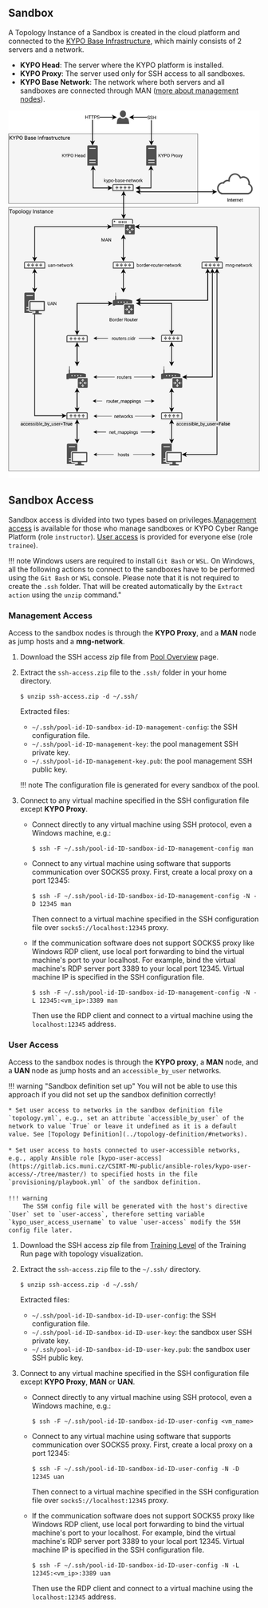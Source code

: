 ## Sandbox

A Topology Instance of a Sandbox is created in the cloud platform and connected to the [KYPO Base Infrastructure](../../../installation-guide/base-infrastructure/), which mainly consists of 2 servers and a network.

* **KYPO Head**: The server where the KYPO platform is installed.
* **KYPO Proxy**: The server used only for SSH access to all sandboxes.
* **KYPO Base Network**: The network where both servers and all sandboxes are connected through MAN ([more about management nodes](../topology-instance/#topology-instance-management)).

![topology-instance-blank](../../img/user-guide-advanced/sandboxes/topology-instance-blank.png)

## Sandbox Access

Sandbox access is divided into two types based on privileges.[Management access](#management-access) is available for those who manage sandboxes or KYPO Cyber Range Platform (role `instructor`). [User access](#user-access) is provided for everyone else (role `trainee`).

!!! note
    Windows users are required to install `Git Bash` or `WSL`. On Windows, all the following actions to connect to the sandboxes have to be performed using the `Git Bash` or `WSL` console. Please note that it is not required to create the `.ssh` folder. That will be created automatically by the `Extract action` using the `unzip` command."

### Management Access

Access to the sandbox nodes is through the **KYPO Proxy**, and a **MAN** node as jump hosts and a **mng-network**.

1. Download the SSH access zip file from [Pool Overview](../../../user-guide-basic/sandbox-agenda/pool/#pool-overview) page.

2. Extract the `ssh-access.zip` file to the `.ssh/` folder in your home directory.

    ```shell
    $ unzip ssh-access.zip -d ~/.ssh/
    ```

    Extracted files:

    * `~/.ssh/pool-id-ID-sandbox-id-ID-management-config`: the SSH configuration file.
    * `~/.ssh/pool-id-ID-management-key`: the pool management SSH private key.
    * `~/.ssh/pool-id-ID-management-key.pub`: the pool management SSH public key.

    !!! note
        The configuration file is generated for every sandbox of the pool.

3. Connect to any virtual machine specified in the SSH configuration file except **KYPO Proxy**.

    * Connect directly to any virtual machine using SSH protocol, even a Windows machine, e.g.:

        ```shell
        $ ssh -F ~/.ssh/pool-id-ID-sandbox-id-ID-management-config man
        ```

    * Connect to any virtual machine using software that supports communication over SOCKS5 proxy.
        First, create a local proxy on a port 12345:

        ```shell
        $ ssh -F ~/.ssh/pool-id-ID-sandbox-id-ID-management-config -N -D 12345 man
        ```

        Then connect to a virtual machine specified in the SSH configuration file over `socks5://localhost:12345` proxy.

    * If the communication software does not support SOCKS5 proxy like Windows RDP client,
      use local port forwarding to bind the virtual machine's port to your localhost.
      For example, bind the virtual machine's RDP server port 3389 to your local port 12345.
      Virtual machine IP is specified in the SSH configuration file.

        ```shell
        $ ssh -F ~/.ssh/pool-id-ID-sandbox-id-ID-management-config -N -L 12345:<vm_ip>:3389 man
        ```

        Then use the RDP client and connect to a virtual machine using the `localhost:12345` address.

### User Access

Access to the sandbox nodes is through the **KYPO proxy**, a **MAN** node, and a **UAN** node as jump hosts and an `accessible_by_user` networks.

!!! warning "Sandbox definition set up"
    You will not be able to use this approach if you did not set up the sandbox definition correctly!

    * Set user access to networks in the sandbox definition file `topology.yml`, e.g., set an attribute `accessible_by_user` of the network to value `True` or leave it undefined as it is a default value. See [Topology Definition](../topology-definition/#networks).

    * Set user access to hosts connected to user-accessible networks, e.g., apply Ansible role [kypo-user-access](https://gitlab.ics.muni.cz/CSIRT-MU-public/ansible-roles/kypo-user-access/-/tree/master/) to specified hosts in the file `provisioning/playbook.yml` of the sandbox definition.

    !!! warning
        The SSH config file will be generated with the host's directive `User` set to `user-access`, therefore setting variable `kypo_user_access_username` to value `user-access` modify the SSH config file later.

1. Download the SSH access zip file from [Training Level](../../../user-guide-basic/training-agenda/training-run/#3-training-level) of the Training Run page with topology visualization.

2. Extract the `ssh-access.zip` file to the `~/.ssh/` directory.

    ```shell
    $ unzip ssh-access.zip -d ~/.ssh/
    ```

    Extracted files:

    * `~/.ssh/pool-id-ID-sandbox-id-ID-user-config`: the SSH configuration file.
    * `~/.ssh/pool-id-ID-sandbox-id-ID-user-key`: the sandbox user SSH private key.
    * `~/.ssh/pool-id-ID-sandbox-id-ID-user-key.pub`: the sandbox user SSH public key.

3. Connect to any virtual machine specified in the SSH configuration file except **KYPO Proxy**, **MAN** or **UAN**.

   * Connect directly to any virtual machine using SSH protocol, even a Windows machine, e.g.:

       ```shell
       $ ssh -F ~/.ssh/pool-id-ID-sandbox-id-ID-user-config <vm_name>
       ```

   * Connect to any virtual machine using software that supports communication over SOCKS5 proxy.
     First, create a local proxy on a port 12345:

       ```shell
       $ ssh -F ~/.ssh/pool-id-ID-sandbox-id-ID-user-config -N -D 12345 uan
       ```

     Then connect to a virtual machine specified in the SSH configuration file over `socks5://localhost:12345` proxy.

   * If the communication software does not support SOCKS5 proxy like Windows RDP client,
     use local port forwarding to bind the virtual machine's port to your localhost.
     For example, bind the virtual machine's RDP server port 3389 to your local port 12345.
     Virtual machine IP is specified in the SSH configuration file.

       ```shell
       $ ssh -F ~/.ssh/pool-id-ID-sandbox-id-ID-user-config -N -L 12345:<vm_ip>:3389 uan
       ```

     Then use the RDP client and connect to a virtual machine using the `localhost:12345` address.
